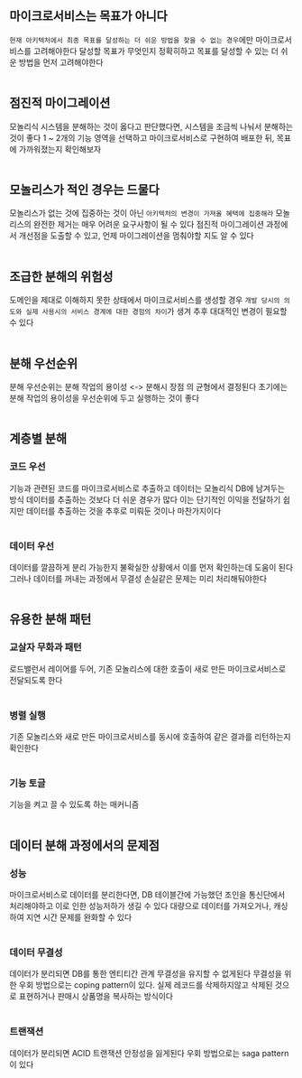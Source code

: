 ## 마이크로서비스는 목표가 아니다
`현재 아키텍처에서 최종 목표를 달성하는 더 쉬운 방법을 찾을 수 없는 경우`에만 마이크로서비스를 고려해야한다
달성할 목표가 무엇인지 정확히하고 목표를 달성할 수 있는 더 쉬운 방법을 먼저 고려해야한다
<br/><br/>

## 점진적 마이그레이션
모놀리식 시스템을 분해하는 것이 옳다고 판단했다면, 시스템을 조금씩 나눠서 분해하는 것이 좋다
1 ~ 2개의 기능 영역을 선택하고 마이크로서비스로 구현하여 배포한 뒤, 목표에 가까워졌는지 확인해보자
<br/><br/>

## 모놀리스가 적인 경우는 드물다
모놀리스가 없는 것에 집중하는 것이 아닌 `아키텍처의 변경이 가져올 혜택에 집중해라`
모놀리스의 완전한 제거는 매우 어려운 요구사항이 될 수 있다
점진적 마이그레이션 과정에서 개선점을 도출할 수 있고, 언제 마이그레이션을 멈춰야할 지도 알 수 있다
<br/><br/>
## 조급한 분해의 위험성
도메인을 제대로 이해하지 못한 상태에서 마이크로서비스를 생성할 경우 `개발 당시의 의도와 실제 사용시의 서비스 경계에 대한 경험의 차이`가 생겨 추후 대대적인 변경이 필요할 수 있다
<br/><br/>
## 분해 우선순위
분해 우선순위는 분해 작업의 용이성 <-> 분해시 장점 의 균형에서 결정된다
초기에는 분해 작업의 용이성을 우선순위에 두고 실행하는 것이 좋다
<br/><br/>
## 계층별 분해

### 코드 우선
기능과 관련된 코드를 마이크로서비스로 추출하고 데이터는 모놀리식 DB에 남겨두는 방식
데이터를 추출하는 것보다 더 쉬운 경우가 많다
이는 단기적인 이익을 전달하기 쉽지만 데이터를 추출하는 것을 추후로 미뤄둔 것이나 마찬가지이다
<br/><br/>
### 데이터 우선
데이터를 깔끔하게 분리 가능한지 불확실한 상황에서 이를 먼저 확인하는데 도움이 된다
그러나 데이터를 꺼내는 과정에서 무결성 손실같은 문제는 미리 처리해둬야한다
<br/><br/>
## 유용한 분해 패턴

### 교살자 무화과 패턴
로드밸런서 레이어를 두어, 기존 모놀리스에 대한 호출이 새로 만든 마이크로서비스로 전달되도록 한다
<br/><br/>
### 병렬 실행
기존 모놀리스와 새로 만든 마이크로서비스를 동시에 호출하여 같은 결과를 리턴하는지 확인한다
<br/><br/>
### 기능 토글
기능을 켜고 끌 수 있도록 하는 매커니즘
<br/><br/>
## 데이터 분해 과정에서의 문제점

### 성능
마이크로서비스로 데이터를 분리한다면, DB 테이블간에 가능했던 조인을 통신단에서 처리해야하고 이로 인한 성능저하가 생길 수 있다
대량으로 데이터를 가져오거나, 캐싱하여 지연 시간 문제를 완화할 수 있다
<br/><br/>
### 데이터 무결성
데이터가 분리되면 DB를 통한 엔티티간 관계 무결성을 유지할 수 없게된다
무결성을 위한 우회 방법으로는 coping pattern이 있다.
실제 레코드를 삭제하지않고 삭제된 것으로 표현하거나 판매시 상품명을 복사하는 방식이다
<br/><br/>
### 트랜잭션
데이터가 분리되면 ACID 트랜잭션 안정성을 잃게된다
우회 방법으로는 saga pattern이 있다


